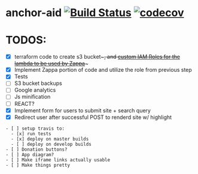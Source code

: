 # anchor-aid [![Build Status](https://travis-ci.com/scottx611x/anchor-aid.svg?token=EkzyvwdZ2jcY78ErmS88&branch=master)](https://travis-ci.com/scottx611x/anchor-aid) [![codecov](https://codecov.io/gh/scottx611x/anchor-aid/branch/master/graph/badge.svg?token=yMq2cuLWGH)](https://codecov.io/gh/scottx611x/anchor-aid)


# TODOS:
- [x] terraform code to create s3 bucket~~~, and [custom IAM Roles for the lambda to be used by Zappa](https://github.com/Miserlou/Zappa#using-custom-aws-iam-roles-and-policies)~~~
- [x] Implement Zappa portion of code and utilize the role from previous step
- [x] Tests
- [ ] S3 bucket backups
- [ ] Google analytics
- [ ] Js minification
- [ ] REACT?
- [x] Implement form for users to submit site + search query
- [x] Redirect user after successful POST to renderd site w/ highlight
~~~- [ ] return the url of the site + hash key of s3 to user~~~
- [ ] setup travis to:
  - [x] run tests
  - [x] deploy on master builds
  - [ ] deploy on develop builds
- [ ] Donation buttons?
- [ ] App diagram?
- [ ] Make iframe links actually usable
- [ ] Make things pretty
